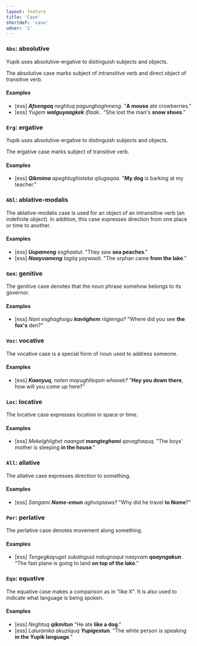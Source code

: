 ```yaml
---
layout: feature
title: 'Case'
shortdef: 'case'
udver: '2'
---
```


### <a name="Abs">`Abs`</a>: absolutive

Yupik uses absolutive-ergative to distinguish subjects and objects.

The absolutive case marks subject of intransitive verb and direct
object of transitive verb.

#### Examples

* [ess] _<b>Afsengaq</b> neghtuq pagunghaghmeng._ "<b>A mouse</b> ate crowberries."
* [ess] _Yugem <b>walguyaagkek</b> iflaak.._ "She lost the man's <b>snow shoes</b>."

### <a name="Erg">`Erg`</a>: ergative

Yupik uses absolutive-ergative to distinguish subjects and objects.

The ergative case marks subject of transitive verb.

#### Examples

* [ess] _<b>Qikmima</b> apeghtughisteka qilugaqaa._ "<b>My dog</b> is barking at my teacher."

### <a name="Abl">`Abl`</a>: ablative-modalis

The ablative-modalis case is used for an object of an intransitive verb (an indefinite object). In addition, this case expresses direction from one place or time to another.

#### Examples

* [ess] _<b>Uupameng</b> esghaatut._ "They saw <b>sea peaches</b>."
* [ess] _<b>Naayvameng</b> tagiiq yaywaali._ "The orphan came <b>from the lake</b>."

### <a name="Gen">`Gen`</a>: genitive

The genitive case denotes that the noun phrase somehow belongs to its governor.

#### Examples

* [ess] _Nani esghaghsigu <b>kaviighem</b> riigtenga?_ "Where did you see <b>the fox's</b> den?"

### <a name="Voc">`Voc`</a>: vocative

The vocative case is a special form of noun used to address someone.

#### Examples

* [ess] _<b>Kaanyuq</b>, naten mayughlleqsin whavek?_ "<b>Hey you down there</b>, how will you come up here?"

### <a name="Loc">`Loc`</a>: locative

The locative case expresses location in space or time.

#### Examples

* [ess] _Mekelghiighet naangat <b>mangteghami</b> qavaghaquq._ "The boys' mother is sleeping <b>in the house</b>."

### <a name="All">`All`</a>: allative

The allative case expresses direction to something.

#### Examples

* [ess] _Sangami <b>Nome-emun</b> aghviqaawa?_ "Why did he travel <b>to Nome</b>?"

### <a name="Per">`Per`</a>: perlative

The perlative case denotes movement along something.

#### Examples

* [ess] _Tengegkayuget sukalnguut nalugnaqut naayvam <b>qaayngakun</b>._ "The fast plane is going to land <b>on top of the lake</b>."


### <a name="Equ">`Equ`</a>: equative

The equative case makes a comparison as in "like X". It is also used to indicate what language is being spoken.

#### Examples

* [ess] _Neghtuq <b>qikmitun</b>_ "He ate <b>like a dog</b>."
* [ess] _Laluramka akuziiquq <b>Yupigestun</b>._ "The white person is speaking <b>in the Yupik language</b>."

